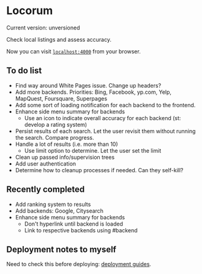 # Locorum

Current version: unversioned

Check local listings and assess accuracy.

Now you can visit [`localhost:4000`](http://localhost:4000) from your browser.

## To do list

- Find way around White Pages issue. Change up headers?
- Add more backends. Priorities: Bing, Facebook, yp.com, Yelp, MapQuest, Foursquare, Superpages
- Add some sort of loading notification for each backend to the frontend.
- Enhance side menu summary for backends
  - Use an icon to indicate overall accuracy for each backend (st: develop a rating system)
- Persist results of each search. Let the user revisit them without running the search. Compare progress.
- Handle a lot of results (i.e. more than 10)
  - Use limit option to determine. Let the user set the limit
- Clean up passed info/supervision trees
- Add user authentication
- Determine how to cleanup processes if needed. Can they self-kill?

## Recently completed
- Add ranking system to results
- Add backends: Google, Citysearch
- Enhance side menu summary for backends
  - Don't hyperlink until backend is loaded
  - Link to respective backends using #backend

## Deployment notes to myself

Need to check this before deploying: [deployment guides](http://www.phoenixframework.org/docs/deployment).
